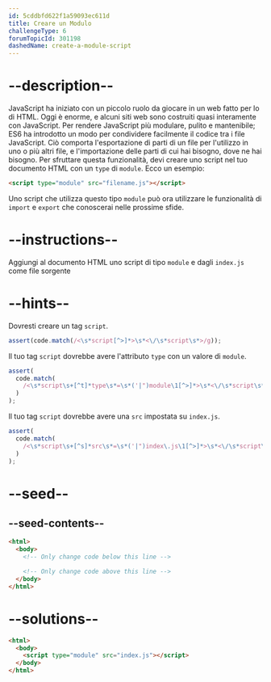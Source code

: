 ```yaml
---
id: 5cddbfd622f1a59093ec611d
title: Creare un Modulo
challengeType: 6
forumTopicId: 301198
dashedName: create-a-module-script
---
```


# --description--

JavaScript ha iniziato con un piccolo ruolo da giocare in un web fatto per lo di HTML. Oggi è enorme, e alcuni siti web sono costruiti quasi interamente con JavaScript. Per rendere JavaScript più modulare, pulito e mantenibile; ES6 ha introdotto un modo per condividere facilmente il codice tra i file JavaScript. Ciò comporta l'esportazione di parti di un file per l'utilizzo in uno o più altri file, e l'importazione delle parti di cui hai bisogno, dove ne hai bisogno. Per sfruttare questa funzionalità, devi creare uno script nel tuo documento HTML con un `type` di `module`. Ecco un esempio:

```html
<script type="module" src="filename.js"></script>
```

Uno script che utilizza questo tipo `module` può ora utilizzare le funzionalità di `import` e `export` che conoscerai nelle prossime sfide.

# --instructions--

Aggiungi al documento HTML uno script di tipo `module` e dagli `index.js` come file sorgente

# --hints--

Dovresti creare un tag `script`.

```js
assert(code.match(/<\s*script[^>]*>\s*<\/\s*script\s*>/g));
```

Il tuo tag `script` dovrebbe avere l'attributo `type` con un valore di `module`.

```js
assert(
  code.match(
    /<\s*script\s+[^t]*type\s*=\s*('|")module\1[^>]*>\s*<\/\s*script\s*>/g
  )
);
```

Il tuo tag `script` dovrebbe avere una `src` impostata su `index.js`.

```js
assert(
  code.match(
    /<\s*script\s+[^s]*src\s*=\s*('|")index\.js\1[^>]*>\s*<\/\s*script\s*>/g
  )
);
```

# --seed--

## --seed-contents--

```html
<html>
  <body>
    <!-- Only change code below this line -->

    <!-- Only change code above this line -->
  </body>
</html>
```

# --solutions--

```html
<html>
  <body>
    <script type="module" src="index.js"></script>
  </body>
</html>
```
